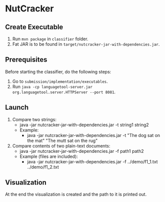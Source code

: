 # NutCracker

## Create Executable
1. Run `mvn package` in `classifier` folder.
2. Fat JAR is to be found in `target/nutcracker-jar-with-dependencies.jar`.

## Prerequisites
Before starting the classifier, do the following steps:
1. Go to `submission/implementation/executables`.
2. Run `java -cp languagetool-server.jar org.languagetool.server.HTTPServer --port 8081`.

## Launch
1. Compare two strings:
   * java -jar nutcracker-jar-with-dependencies.jar -t string1 string2
   * Example:
      * java -jar nutcracker-jar-with-dependencies.jar -t "The dog sat on the mat" "The mutt sat on the rug"
2. Compare contents of two plain-text documents:
   * java -jar nutcracker-jar-with-dependencies.jar -f path1 path2
   * Example (files are included):
      * java -jar nutcracker-jar-with-dependencies.jar -f ../demo/f1_1.txt ../demo/f1_2.txt

## Visualization
At the end the visualization is created and the path to it is printed out.
